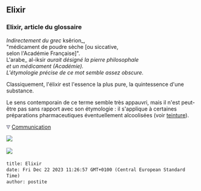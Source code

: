 ## Elixir
### Elixir, article du glossaire
 _Indirectement du grec_ ksêrion_,  
"médicament de poudre sèche \[ou siccative,  
selon l'Académie Française\]".  
L'arabe_ al-iksir _aurait désigné la pierre philosophale  
et un médicament (Académie).  
L'étymologie précise de ce mot semble assez obscure._

Classiquement, l'élixir est l'essence la plus pure, la quintessence d'une substance.

Le sens contemporain de ce terme semble très appauvri, mais il n'est peut-être pas sans rapport avec son étymologie : il s'applique à certaines préparations pharmaceutiques éventuellement alcoolisées (voir [teinture](teinture.html)).



![](images/flechebas.gif) [Communication](http://www.artrealite.com/annonceurs.htm) 

[![](https://cbonvin.fr/sites/regie.artrealite.com/visuels/campagne1.png)](index-2.html#20131014)

![](https://cbonvin.fr/sites/regie.artrealite.com/visuels/campagne2.png)
```
title: Elixir
date: Fri Dec 22 2023 11:26:57 GMT+0100 (Central European Standard Time)
author: postite
```
